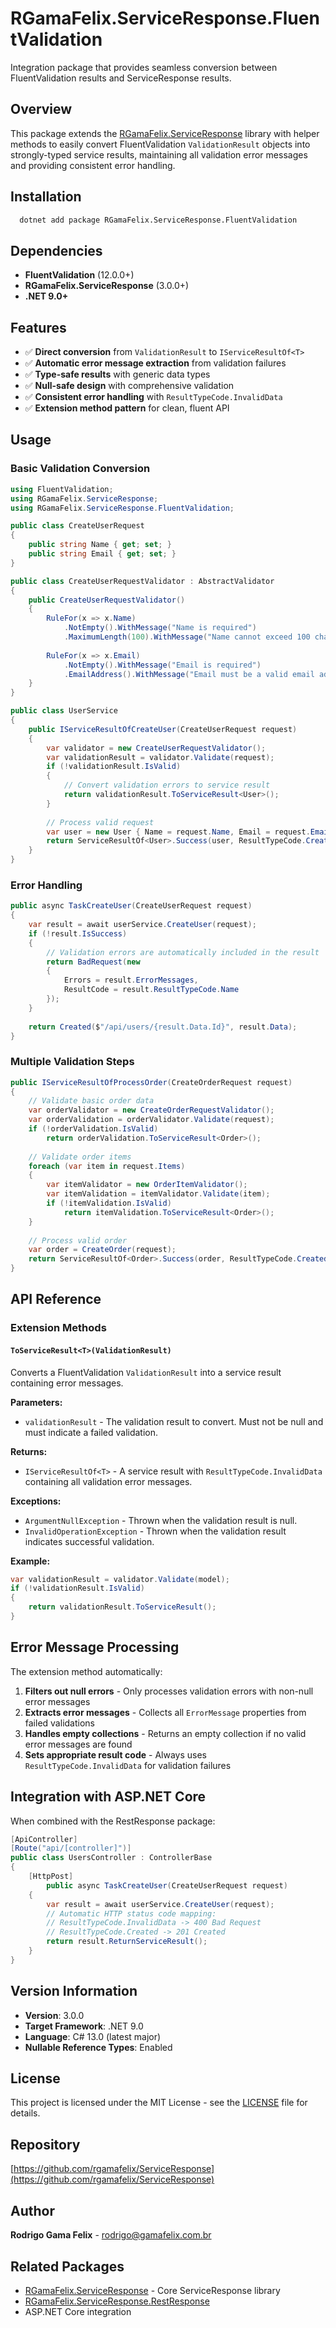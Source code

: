# RGamaFelix.ServiceResponse.FluentValidation

Integration package that provides seamless conversion between FluentValidation results and ServiceResponse results.

## Overview

This package extends the [RGamaFelix.ServiceResponse](https://github.com/rgamafelix/ServiceResponse) library with helper
methods to easily convert FluentValidation `ValidationResult` objects into strongly-typed service results, maintaining
all validation error messages and providing consistent error handling.

## Installation

```bash 
  dotnet add package RGamaFelix.ServiceResponse.FluentValidation
```

## Dependencies

- **FluentValidation** (12.0.0+)
- **RGamaFelix.ServiceResponse** (3.0.0+)
- **.NET 9.0+**

## Features

- ✅ **Direct conversion** from `ValidationResult` to `IServiceResultOf<T>`
- ✅ **Automatic error message extraction** from validation failures
- ✅ **Type-safe results** with generic data types
- ✅ **Null-safe design** with comprehensive validation
- ✅ **Consistent error handling** with `ResultTypeCode.InvalidData`
- ✅ **Extension method pattern** for clean, fluent API

## Usage

### Basic Validation Conversion

```csharp
using FluentValidation; 
using RGamaFelix.ServiceResponse;
using RGamaFelix.ServiceResponse.FluentValidation;

public class CreateUserRequest
{
    public string Name { get; set; }
    public string Email { get; set; }
}

public class CreateUserRequestValidator : AbstractValidator
{
    public CreateUserRequestValidator() 
    {
        RuleFor(x => x.Name)
            .NotEmpty().WithMessage("Name is required") 
            .MaximumLength(100).WithMessage("Name cannot exceed 100 characters");
        
        RuleFor(x => x.Email)
            .NotEmpty().WithMessage("Email is required")
            .EmailAddress().WithMessage("Email must be a valid email address");
    }
}

public class UserService
{
    public IServiceResultOfCreateUser(CreateUserRequest request)
    {
        var validator = new CreateUserRequestValidator();
        var validationResult = validator.Validate(request);
        if (!validationResult.IsValid)
        {
            // Convert validation errors to service result
            return validationResult.ToServiceResult<User>();
        }
        
        // Process valid request
        var user = new User { Name = request.Name, Email = request.Email };
        return ServiceResultOf<User>.Success(user, ResultTypeCode.Created);
    }
}
``` 

### Error Handling

```csharp
public async TaskCreateUser(CreateUserRequest request)
{
    var result = await userService.CreateUser(request);
    if (!result.IsSuccess)
    {
        // Validation errors are automatically included in the result
        return BadRequest(new
        {
            Errors = result.ErrorMessages,
            ResultCode = result.ResultTypeCode.Name
        });
    }
    
    return Created($"/api/users/{result.Data.Id}", result.Data);
}
```

### Multiple Validation Steps

```csharp
public IServiceResultOfProcessOrder(CreateOrderRequest request)
{
    // Validate basic order data
    var orderValidator = new CreateOrderRequestValidator(); 
    var orderValidation = orderValidator.Validate(request);
    if (!orderValidation.IsValid)
        return orderValidation.ToServiceResult<Order>();
    
    // Validate order items
    foreach (var item in request.Items)
    {
        var itemValidator = new OrderItemValidator();
        var itemValidation = itemValidator.Validate(item);
        if (!itemValidation.IsValid)
            return itemValidation.ToServiceResult<Order>();
    }
    
    // Process valid order
    var order = CreateOrder(request);
    return ServiceResultOf<Order>.Success(order, ResultTypeCode.Created);
}
``` 

## API Reference

### Extension Methods

#### `ToServiceResult<T>(ValidationResult)`

Converts a FluentValidation `ValidationResult` into a service result containing error messages.

**Parameters:**

- `validationResult` - The validation result to convert. Must not be null and must indicate a failed validation.

**Returns:**

- `IServiceResultOf<T>` - A service result with `ResultTypeCode.InvalidData` containing all validation error messages.

**Exceptions:**

- `ArgumentNullException` - Thrown when the validation result is null.
- `InvalidOperationException` - Thrown when the validation result indicates successful validation.

**Example:**

```csharp
var validationResult = validator.Validate(model);
if (!validationResult.IsValid)
{
    return validationResult.ToServiceResult();
}
```

## Error Message Processing

The extension method automatically:

1. **Filters out null errors** - Only processes validation errors with non-null error messages
2. **Extracts error messages** - Collects all `ErrorMessage` properties from failed validations
3. **Handles empty collections** - Returns an empty collection if no valid error messages are found
4. **Sets appropriate result code** - Always uses `ResultTypeCode.InvalidData` for validation failures

## Integration with ASP.NET Core

When combined with the RestResponse package:

```csharp
[ApiController]
[Route("api/[controller]")] 
public class UsersController : ControllerBase 
{
    [HttpPost]
        public async TaskCreateUser(CreateUserRequest request)
    {
        var result = await userService.CreateUser(request);
        // Automatic HTTP status code mapping:
        // ResultTypeCode.InvalidData -> 400 Bad Request
        // ResultTypeCode.Created -> 201 Created
        return result.ReturnServiceResult();
    }
}
```

## Version Information

- **Version**: 3.0.0
- **Target Framework**: .NET 9.0
- **Language**: C# 13.0 (latest major)
- **Nullable Reference Types**: Enabled

## License

This project is licensed under the MIT License - see
the [LICENSE](https://github.com/rgamafelix/ServiceResponse/blob/main/LICENSE) file for details.

## Repository

[https://github.com/rgamafelix/ServiceResponse](https://github.com/rgamafelix/ServiceResponse)

## Author

**Rodrigo Gama Felix** - [rodrigo@gamafelix.com.br](mailto:rodrigo@gamafelix.com.br)

## Related Packages

- [RGamaFelix.ServiceResponse](https://www.nuget.org/packages/RGamaFelix.ServiceResponse) - Core ServiceResponse library
- [RGamaFelix.ServiceResponse.RestResponse](https://www.nuget.org/packages/RGamaFelix.ServiceResponse.RestResponse)
- ASP.NET Core integration
